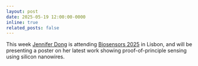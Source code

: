 ```yaml
---
layout: post
date: 2025-05-19 12:00:00-0000
inline: true
related_posts: false
---
```


This week [Jennifer Dong](https://marlandlab.github.io/profiles/) is attending [Biosensors 2025](https://www.elsevier.com/en-gb/events/conferences/all/anniversary-world-congress-on-biosensors) in Lisbon, and will be presenting a poster on her latest work showing proof-of-principle sensing using silicon nanowires. 